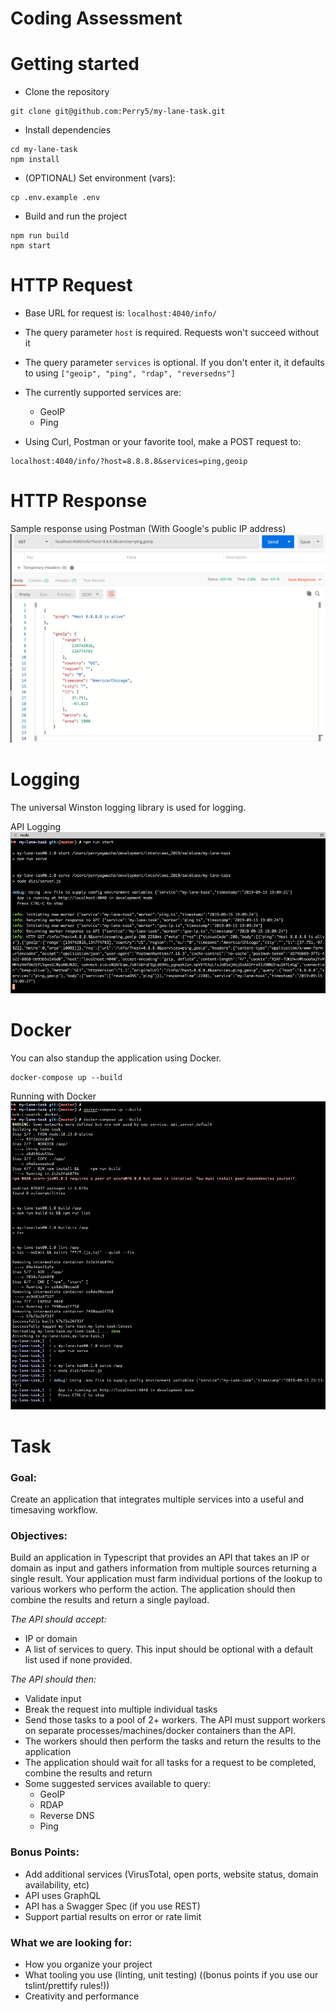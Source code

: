 # Coding Assessment

# Getting started
- Clone the repository
```
git clone git@github.com:Perry5/my-lane-task.git
```
- Install dependencies
```
cd my-lane-task
npm install
```
- (OPTIONAL) Set environment (vars):
```
cp .env.example .env
```
- Build and run the project
```
npm run build
npm start
```
# HTTP Request
- Base URL for request is: `localhost:4040/info/`
- The query parameter `host` is required. Requests won't succeed without it
- The query parameter `services` is optional. If you don't enter it, it defaults to using 
`["geoip", "ping", "rdap", "reversedns"]` 
- The currently supported services are: 
    - GeoIP
    - Ping

- Using Curl, Postman or your favorite tool, make a POST request to: 
```
localhost:4040/info/?host=8.8.8.8&services=ping,geoip
```


# HTTP Response
Sample response using Postman (With Google's public IP address)
![logging_image](public/response.png)

# Logging
The universal Winston logging library is used for logging.

API Logging
![logging_image](public/logging.png)

# Docker
You can also standup the application using Docker. 
```$xslt
docker-compose up --build
```
Running with Docker
![logging_image](public/docker.png)



# Task
### Goal:

Create an application that integrates multiple services into a useful and timesaving workflow.

### Objectives:

Build an application in Typescript that provides an API that takes an IP or domain as input and gathers information from multiple sources returning a single result. Your application must farm individual portions of the lookup to various workers who perform the action. The application should then combine the results and return a single payload.

*The API should accept:*

- IP or domain
- A list of services to query. This input should be optional with a default list used if none provided.

*The API should then:*

- Validate input
- Break the request into multiple individual tasks
- Send those tasks to a pool of 2+ workers. The API must support workers on separate processes/machines/docker containers than the API.
- The workers should then perform the tasks and return the results to the application
- The application should wait for all tasks for a request to be completed, combine the results and return
- Some suggested services available to query:
    - GeoIP
    - RDAP
    - Reverse DNS
    - Ping

### Bonus Points:
- Add additional services (VirusTotal, open ports, website status, domain availability, etc)
- API uses GraphQL
- API has a Swagger Spec (if you use REST)
- Support partial results on error or rate limit

### What we are looking for:
- How you organize your project
- What tooling you use (linting, unit testing) ((bonus points if you use our tslint/prettify rules!))
- Creativity and performance

